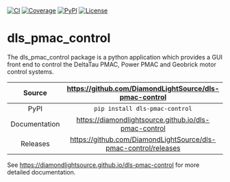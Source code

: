 [![CI](https://github.com/DiamondLightSource/dls-pmac-control/actions/workflows/ci.yml/badge.svg)](https://github.com/DiamondLightSource/dls-pmac-control/actions/workflows/ci.yml)
[![Coverage](https://codecov.io/gh/DiamondLightSource/dls-pmac-control/branch/main/graph/badge.svg)](https://codecov.io/gh/DiamondLightSource/dls-pmac-control)
[![PyPI](https://img.shields.io/pypi/v/dls-pmac-control.svg)](https://pypi.org/project/dls-pmac-control)
[![License](https://img.shields.io/badge/License-Apache%202.0-blue.svg)](https://opensource.org/licenses/Apache-2.0)

# dls_pmac_control

The dls_pmac_control package is a python application which provides a GUI front
end to control the DeltaTau PMAC, Power PMAC and Geobrick motor control systems.

Source          | <https://github.com/DiamondLightSource/dls-pmac-control>
:---:           | :---:
PyPI            | `pip install dls-pmac-control`
Documentation   | <https://diamondlightsource.github.io/dls-pmac-control>
Releases        | <https://github.com/DiamondLightSource/dls-pmac-control/releases>


<!-- README only content. Anything below this line won't be included in index.md -->

See https://diamondlightsource.github.io/dls-pmac-control for more detailed documentation.

